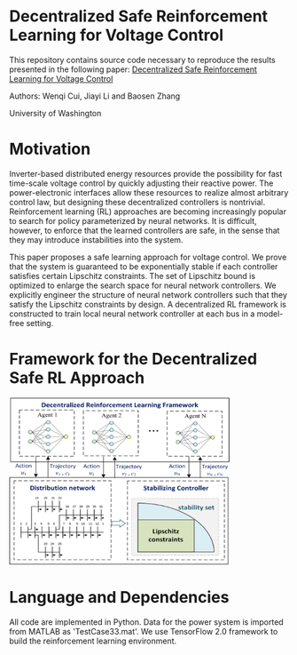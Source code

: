 
# Decentralized Safe Reinforcement Learning for Voltage Control

This repository contains source code necessary to reproduce the results presented in the following paper:
[Decentralized Safe Reinforcement Learning for Voltage Control](https://arxiv.org/abs/2110.01126)  

Authors: Wenqi Cui, Jiayi Li and Baosen Zhang  

University of Washington 


# Motivation
Inverter-based distributed energy resources provide the possibility for fast time-scale voltage control by quickly adjusting their reactive power. The power-electronic interfaces allow these resources to realize almost arbitrary control law, but designing these decentralized controllers is nontrivial. Reinforcement learning (RL) approaches are becoming increasingly popular to search for policy parameterized by neural networks. It is difficult, however, to enforce that the learned controllers are safe, in the sense that they may introduce instabilities into the system.

This paper proposes a safe learning approach for voltage control. We prove that the system is guaranteed to be exponentially stable if each controller satisfies certain Lipschitz constraints. The set of Lipschitz bound is optimized to enlarge the search space for neural network controllers. We explicitly engineer the structure of neural network controllers such that they satisfy the Lipschitz constraints by design. A decentralized RL framework is constructed to train local neural network controller at each bus in a model-free setting.


# Framework for the Decentralized Safe RL Approach
<img src="/structure_safeRL.png" height="300px" width="400px" >

# Language and Dependencies
All code are implemented in Python. Data for the power system is imported from MATLAB as 'TestCase33.mat'. We   use   TensorFlow   2.0   framework   to   build   the   reinforcement  learning  environment.

